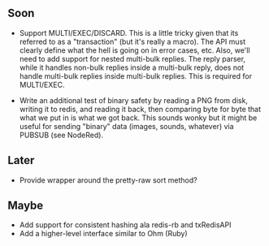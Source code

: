 ## Soon

- Support MULTI/EXEC/DISCARD. This is a little tricky given that its
  referred to as a "transaction" (but it's really a macro).  The API
  must clearly define what the hell is going on in error cases, etc.
  Also, we'll need to add support for nested multi-bulk replies. The
  reply parser, while it handles non-bulk replies inside a multi-bulk
  reply, does not handle multi-bulk replies inside multi-bulk replies.
  This is required for MULTI/EXEC.

- Write an additional test of binary safety by reading a PNG from
  disk, writing it to redis, and reading it back, then comparing
  byte for byte that what we put in is what we got back.  This sounds
  wonky but it might be useful for sending "binary" data (images,
  sounds, whatever) via PUBSUB (see NodeRed).

## Later

- Provide wrapper around the pretty-raw sort method?

## Maybe

- Add support for consistent hashing ala redis-rb and txRedisAPI
- Add a higher-level interface similar to Ohm (Ruby)
